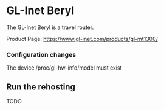 # GL-Inet Beryl

The GL-Inet Beryl is a travel router.

Product Page: https://www.gl-inet.com/products/gl-mt1300/


### Configuration changes

The device /proc/gl-hw-info/model must exist

## Run the rehosting

TODO